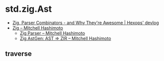 # std.zig.Ast

- [Zig, Parser Combinators - and Why They're Awesome | Hexops' devlog](https://devlog.hexops.com/2021/zig-parser-combinators-and-why-theyre-awesome/)
- [Zig – Mitchell Hashimoto](https://mitchellh.com/zig)
  - [Zig Parser – Mitchell Hashimoto](https://mitchellh.com/zig/parser)
  - [Zig AstGen: AST => ZIR – Mitchell Hashimoto](https://mitchellh.com/zig/astgen)

## traverse
